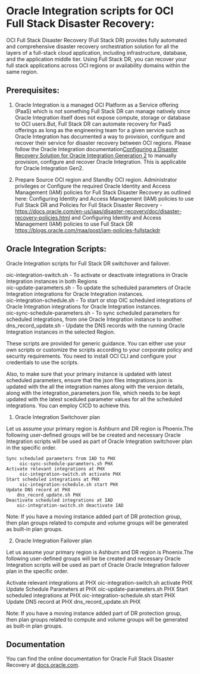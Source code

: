 # Oracle Integration scripts for OCI Full Stack Disaster Recovery:

OCI Full Stack Disaster Recovery (Full Stack DR) provides fully automated and comprehensive disaster recovery orchestration solution for all the layers of a full-stack cloud application, including infrastructure, database, and the application middle tier. Using Full Stack DR, you can recover your full stack applications across OCI regions or availability domains within the same region.

## Prerequisites:

1. Oracle Integration is a managed OCI Platform as a Service offering (PaaS) which is not something Full Stack DR can manage natively since Oracle Integration itself does not expose compute, storage or database to OCI users.But, Full Stack DR can automate recovery for PaaS offerings as long as the engineering team for a given service such as Oracle Integration has documented a way to provision, configure and recover their service for disaster recovery between OCI regions. Please follow the Oracle Integration documentation[Configuring a Disaster Recovery Solution for Oracle Integration Generation 2](https://docs.oracle.com/en/cloud/paas/integration-cloud/disaster-recovery/disaster-recovery-integrations.html#GUID-A5319115-2B0F-40EC-87C0-30A527B58A09) to manually provision, configure and recover Oracle Integration. This is applicable for Oracle Integration Gen2.

2. Prepare Source OCI region and Standby OCI region. Administrator privileges or Configure the required Oracle Identity and Access Management (IAM) policies for Full Stack Disaster Recovery as outlined here: Configuring Identity and Access Management (IAM) policies to use Full Stack DR and Policies for Full Stack Disaster Recovery -https://docs.oracle.com/en-us/iaas/disaster-recovery/doc/disaster-recovery-policies.html and Configuring Identity and Access Management (IAM) policies to use Full Stack DR https://blogs.oracle.com/maa/post/iam-policies-fullstackdr

## Oracle Integration Scripts:

Oracle Integration scripts for Full Stack DR switchover and failover.

oic-integration-switch.sh - To activate or deactivate integrations in Oracle Integration instances in both Regions  
oic-update-parameters.sh - To update the scheduled parameters of Oracle Integration integrations for Oracle Integration instances.  
oic-integration-schedule.sh - To start or stop OIC scheduled integrations of Oracle Integration integrations for Oracle Integration instances.  
oic-sync-schedule-parameters.sh - To sync scheduled parameters for scheduled integrations, from one Oracle Integration instance to another.  
dns_record_update.sh - Update the DNS records with the running Oracle Integration instances in the selected Region.  

These scripts are provided for generic guidance. You can either use your own scripts or customize the scripts according to your corporate policy and security requirements. You need to install OCI CLI and configure your credentials to use the scripts.

Also, to make sure that your primary instance is updated with latest scheduled parameters, ensure that the json files integrations.json is updated with the all the integration names along with the version details, along with the integration_parameters.json file, which needs to be kept updated with the latest sceduled parameter values for all the scheduled integrations. You can employ CICD to achieve this.

1. Oracle Integration Switchover plan

Let us assume your primary region is Ashburn and DR region is Phoenix.The following user-defined groups will be be created and necessary Oracle Integration scripts will be used as part of Oracle Integration switchover plan in the specific order.

    Sync scheduled parameters from IAD to PHX
         oic-sync-schedule-parameters.sh PHX
    Activate relevant integrations at PHX
         oic-integration-switch.sh activate PHX
    Start scheduled integrations at PHX
         oic-integration-schedule.sh start PHX
    Update DNS record at PHX
        dns_record_update.sh PHX
    Deactivate scheduled integrations at IAD
        oic-integration-switch.sh deactivate IAD

Note: If you have a moving instance added part of DR protection group, then plan groups related to compute and volume groups will be generated as built-in plan groups.

2. Oracle Integration Failover plan

Let us assume your primary region is Ashburn and DR region is Phoenix.The following user-defined groups will be be created and necessary Oracle Integration scripts will be used as part of Oracle Oracle Integration failover plan in the specific order.

Activate relevant integrations at PHX
     oic-integration-switch.sh activate PHX
Update Schedule Parameters at PHX
     oic-update-parameters.sh PHX
Start scheduled integrations at PHX
     oic-integration-schedule.sh start PHX
Update DNS record at PHX
     dns_record_update.sh PHX

Note: If you have a moving instance added part of DR protection group, then plan groups related to compute and volume groups will be generated as built-in plan groups.

## Documentation

You can find the online documentation for Oracle Full Stack Disaster Recovery at [docs.oracle.com](https://docs.oracle.com/en-us/iaas/disaster-recovery/doc/overview-disaster-recovery.html).
